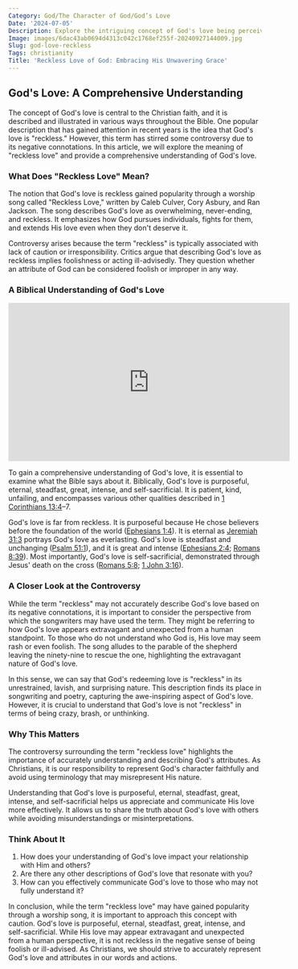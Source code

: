 ```yaml
---
Category: God/The Character of God/God’s Love
Date: '2024-07-05'
Description: Explore the intriguing concept of God's love being perceived as reckless, delving into the depth of divine affection beyond conventional boundaries. Discover the profound meaning and implications of this unconventional perspective.
Image: images/6dac43ab0694d4313c042c1768ef255f-20240927144009.jpg
Slug: god-love-reckless
Tags: christianity
Title: 'Reckless Love of God: Embracing His Unwavering Grace'
---
```


## God's Love: A Comprehensive Understanding

The concept of God's love is central to the Christian faith, and it is described and illustrated in various ways throughout the Bible. One popular description that has gained attention in recent years is the idea that God's love is "reckless." However, this term has stirred some controversy due to its negative connotations. In this article, we will explore the meaning of "reckless love" and provide a comprehensive understanding of God's love.

### What Does "Reckless Love" Mean?

The notion that God's love is reckless gained popularity through a worship song called "Reckless Love," written by Caleb Culver, Cory Asbury, and Ran Jackson. The song describes God's love as overwhelming, never-ending, and reckless. It emphasizes how God pursues individuals, fights for them, and extends His love even when they don't deserve it.

Controversy arises because the term "reckless" is typically associated with lack of caution or irresponsibility. Critics argue that describing God's love as reckless implies foolishness or acting ill-advisedly. They question whether an attribute of God can be considered foolish or improper in any way.

### A Biblical Understanding of God's Love


<iframe width="560" height="315" src="https://www.youtube.com/embed/6xx0d3R2LoU" frameborder="0" allow="autoplay; encrypted-media" allowfullscreen></iframe>


To gain a comprehensive understanding of God's love, it is essential to examine what the Bible says about it. Biblically, God's love is purposeful, eternal, steadfast, great, intense, and self-sacrificial. It is patient, kind, unfailing, and encompasses various other qualities described in [1 Corinthians 13:4](https://www.bibleref.com/1-Corinthians/13/1-Corinthians-13-4.html)–7.

God's love is far from reckless. It is purposeful because He chose believers before the foundation of the world ([Ephesians 1:4](https://www.bibleref.com/Ephesians/1/Ephesians-1-4.html)). It is eternal as [Jeremiah 31:3](https://www.bibleref.com/Jeremiah/31/Jeremiah-31-3.html) portrays God's love as everlasting. God's love is steadfast and unchanging ([Psalm 51:1](https://www.bibleref.com/Psalm/51/Psalm-51-1.html)), and it is great and intense ([Ephesians 2:4](https://www.bibleref.com/Ephesians/2/Ephesians-2-4.html); [Romans 8:39](https://www.bibleref.com/Romans/8/Romans-8-39.html)). Most importantly, God's love is self-sacrificial, demonstrated through Jesus' death on the cross ([Romans 5:8](https://www.bibleref.com/Romans/5/Romans-5-8.html); [1 John 3:16](https://www.bibleref.com/1-John/3/1-John-3-16.html)).

### A Closer Look at the Controversy

While the term "reckless" may not accurately describe God's love based on its negative connotations, it is important to consider the perspective from which the songwriters may have used the term. They might be referring to how God's love appears extravagant and unexpected from a human standpoint. To those who do not understand who God is, His love may seem rash or even foolish. The song alludes to the parable of the shepherd leaving the ninety-nine to rescue the one, highlighting the extravagant nature of God's love.

In this sense, we can say that God's redeeming love is "reckless" in its unrestrained, lavish, and surprising nature. This description finds its place in songwriting and poetry, capturing the awe-inspiring aspect of God's love. However, it is crucial to understand that God's love is not "reckless" in terms of being crazy, brash, or unthinking.

### Why This Matters

The controversy surrounding the term "reckless love" highlights the importance of accurately understanding and describing God's attributes. As Christians, it is our responsibility to represent God's character faithfully and avoid using terminology that may misrepresent His nature.

Understanding that God's love is purposeful, eternal, steadfast, great, intense, and self-sacrificial helps us appreciate and communicate His love more effectively. It allows us to share the truth about God's love with others while avoiding misunderstandings or misinterpretations.

### Think About It

1. How does your understanding of God's love impact your relationship with Him and others?
2. Are there any other descriptions of God's love that resonate with you?
3. How can you effectively communicate God's love to those who may not fully understand it?

In conclusion, while the term "reckless love" may have gained popularity through a worship song, it is important to approach this concept with caution. God's love is purposeful, eternal, steadfast, great, intense, and self-sacrificial. While His love may appear extravagant and unexpected from a human perspective, it is not reckless in the negative sense of being foolish or ill-advised. As Christians, we should strive to accurately represent God's love and attributes in our words and actions.